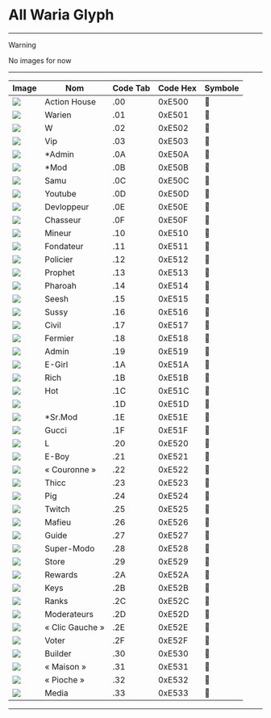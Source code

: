 # All Waria Glyph
---
> [!WARNING]
> No images for now
---

| Image                                                                 | Nom            | Code Tab | Code Hex | Symbole |
|----------------------------------------------------------------------|----------------|----------|----------|---------|
| ![](https://lh7-rt.googleusercontent.com/sheetsz/AHOq17FO1c7lE2WYyeIr6k4vtw1rhJuDFjTI2ZhFWBlG2czLLBucQ54jgPFEXafUMgu-65Wa8L7_EiyLLE6urclE8Wk9eT4BJYDe2er2rcdBtkBpWiGgS-bdEGkc2ugEgK1g8PDlUrHVbg=w91-h16?key=ylgC69U_wlRxn4QVlhrBxlxv)                                                              | Action House   | .00      | 0xE500   |       |
| ![](https://lh7-rt.googleusercontent.com/sheetsz/AHOq17E5QU-Paas4jWOwXhYYcIYpc3un5mzVOC1h4HOHe7G8QaD_4VDF0i0tdO4dcyaDpgA_SZjIEa0qcoLP68mSD7gqdkh-SEVeAaHNwHm9DxN3gg0MlbId6bt8yhQKxXhZz05AJsCF=w91-h16?key=ylgC69U_wlRxn4QVlhrBxlxv)                                                              | Warien         | .01      | 0xE501   |       |
| ![](https://lh7-rt.googleusercontent.com/sheetsz/AHOq17Ejors_OLymwWP9S95-MH_2EWGQseSpArWU2lpaz5p70pQHCLbRDdSR9s3E5CD7OU8_4UjCf3XLkEONFV2EGQwmAGNJAzpXmsLqsCqyrK0IeZ3TtGamdKBDO6N6Ck6IyB8bFl_H=w91-h16?key=ylgC69U_wlRxn4QVlhrBxlxv)                                                              | W              | .02      | 0xE502   |       |
| ![](https://lh7-rt.googleusercontent.com/sheetsz/AHOq17HML5N9Z2vxSQV1iAxjUVsLB3CkqL94K6ZZzfMp1FEMB_7hSILzxA-G4SpClAetBZhII0GdEP1R_dFD3wUyuSoIIaSJ9ygcvHHED9nUIpDXoCsiAZhXP8_5caN_Mn_5oOH1rFybig=w91-h16?key=ylgC69U_wlRxn4QVlhrBxlxv)                                                              | Vip            | .03      | 0xE503   |       |
| ![](https://lh7-rt.googleusercontent.com/sheetsz/AHOq17EhpkbyDKYbjz0rgMiXFTp7JC0xmS7p5wse4xsL6l2KHT97Lrbaz1bPvYyAx8PXWDxgDgwfM8zV3foNyWV2MpqnDGp8f2sMrTy4rUDuGxhHbQq3mc3hubZd6ajBUF12Eeq3KZCtBw=w91-h16?key=ylgC69U_wlRxn4QVlhrBxlxv)                                                              | *Admin         | .0A      | 0xE50A   |       |
| ![](https://lh7-rt.googleusercontent.com/sheetsz/AHOq17EFlx6IByhIoI_ThS_CtSgkqrM5qt2mQzmhl3Gj7WwJCDrHPIgVnyEUqyacEZyxu9B1OX1cpZO4xUX3WULzdLhqMg8CeOzCdUTiOF6K8wjsNF26d4mvTlYZCidQpx0x7El98Gsn=w91-h16?key=ylgC69U_wlRxn4QVlhrBxlxv)                                                              | *Mod           | .0B      | 0xE50B   |       |
| ![](https://lh7-rt.googleusercontent.com/sheetsz/AHOq17HZpFcWVtbGVtl-7rgllDe8XlBhK16Ms95ddfdPplsmZBcwJ-4qIXHhUbfLaHrfnSnwUeMukHYNNLDgGjMNh_3yO6-bzBQviiu5up_RBrk1q7EF03ife_29A6DvP-_Od56xlj5uyA=w91-h16?key=ylgC69U_wlRxn4QVlhrBxlxv)                                                              | Samu           | .0C      | 0xE50C   |       |
| ![](https://lh7-rt.googleusercontent.com/sheetsz/AHOq17GkPrqfIP8yJklFVCJXSrzewGp0BoubIF3_VE8EE4HI_6tBLs3A8q6uLIQWXruFd0wtT8IUGQDqbXBz9Yxxa0oLJoQZNRdtslxpCJgbwgqYkLJEQo060smywjrVBfdqcDFZitUJ4w=w91-h16?key=ylgC69U_wlRxn4QVlhrBxlxv)                                                              | Youtube        | .0D      | 0xE50D   |       |
| ![](https://lh7-rt.googleusercontent.com/sheetsz/AHOq17HYs1pPrjZmSzkbwVjgeoXEJckgtZI2gCg4pnWaSJJ3Ge4yQC4IPtz2Nfq6Omd07MGriUkmgY8zSNMFwuPtInv3PtfKztLlEXEr0K6VDB-GGazKiC0pJGEdaQBVnxZOUnbe2D6OXQ=w91-h16?key=ylgC69U_wlRxn4QVlhrBxlxv)                                                              | Devloppeur     | .0E      | 0xE50E   |       |
| ![](https://lh7-rt.googleusercontent.com/sheetsz/AHOq17HgDMeDlVeEevE_PfiQ5PQ75B8_zBFPsISssvJCVkptkclYvkZuk_nGPQ21uWu_n6PixFq2bQayeIYW2kWi8LWlIhMK9vaOU7AZ_DKvqROj_0bnkC1O-wmePGYq13rj8-KZkDHk8Q=w91-h16?key=ylgC69U_wlRxn4QVlhrBxlxv)                                                              | Chasseur       | .0F      | 0xE50F   |       |
| ![](https://lh7-rt.googleusercontent.com/sheetsz/AHOq17GwEX3_8VrYdrXL0UQEy3DG1QR2GDZcaVTNd7hGe-HFIQbg5AWSk1PfI9h7P_MuyoF54IcXzZq49kw2JgSmv6a-qecVR3_sIv9tAfTnz3OGe5KF22c6g9N6RN9PNdRUX-XFf6lg=w91-h16?key=ylgC69U_wlRxn4QVlhrBxlxv)                                                              | Mineur         | .10      | 0xE510   |       |
| ![](https://lh7-rt.googleusercontent.com/sheetsz/AHOq17Fetl76yGh5CaXp8F_Jdq9HfzN1shVuCN3gmntnUBvKZPf_BLqHf-r3qsKplLQBTSWNZA2_xf1Dga85-65vV1j4Wn2HGfYTANUbH1CKw-ch5ajBKpm8SEChK1tPZVM3gANtsJuCnQ=w91-h16?key=ylgC69U_wlRxn4QVlhrBxlxv)                                                              | Fondateur      | .11      | 0xE511   |       |
| ![](https://lh7-rt.googleusercontent.com/sheetsz/AHOq17GeislgERS25PwlsF7woJS6RNIjVQDpA_qaPb4AAuHT7_YSIQAV7DaHMKwRraw6bKqTe_sM0VvuY0HPjeUO8bqwDVWnHuRqZb_sgKEDro2fz7n4NTVKLMidRed8KiT-bbd4RZSlug=w91-h16?key=ylgC69U_wlRxn4QVlhrBxlxv)                                                              | Policier       | .12      | 0xE512   |       |
| ![](https://lh7-rt.googleusercontent.com/sheetsz/AHOq17E6DcooQzvAOzeQ8sVlM22BJzAYl0q7_xWkRXqHP-Cl-pO3uocRdDaHyJviWJBxBcZvBAUo9CXeG2-UcLwK3cGsjRiYuF-cYCUTdRO5PYa7nWDsBsrA_lXWDzXtnWT0WBs4DEaFfA=w91-h16?key=ylgC69U_wlRxn4QVlhrBxlxv)                                                              | Prophet        | .13      | 0xE513   |       |
| ![](https://lh7-rt.googleusercontent.com/sheetsz/AHOq17GN4PK8_8vqxdBMzCXSPVlW2N4MQA9H3U3JjsrTmtOtb11hjFBou3SBTsg1o8xA0QjFcjnxZaFEGwsLI0Gq0tR2K7M39oao4xwIcqqsmlgKj2HqByqmbY6sedil5DJAf0o7ow_YCg=w91-h16?key=ylgC69U_wlRxn4QVlhrBxlxv)                                                              | Pharoah        | .14      | 0xE514   |       |
| ![](https://lh7-rt.googleusercontent.com/sheetsz/AHOq17GWciag97IFCeR6Q3oUl1dy78TjZCdEnsOZFA50rf0FxYJPDZf9bZew-vTJpNXQ4k7ZQsT4SCBCHfoq75Q0vI0FIVfQoo0hb7AwWoENm3bAwStUkkLc60INWRoFMrlruMmr3fh-wg=w91-h16?key=ylgC69U_wlRxn4QVlhrBxlxv)                                                              | Seesh          | .15      | 0xE515   |       |
| ![](https://lh7-rt.googleusercontent.com/sheetsz/AHOq17E3JSuxmFW_iRHdQ-awYcpCcRPnYwX5-fvqKOaOyvbqTVK5FhDagC9qWsozoVc4G-EknvXe4xaendSVaQUGCQteImOjAGcQVpPjmpQHwyBjfAueDv7qocmLUZGHDZ_u5-Lm51RQ0w=w91-h16?key=ylgC69U_wlRxn4QVlhrBxlxv)                                                              | Sussy          | .16      | 0xE516   |       |
| ![](https://lh7-rt.googleusercontent.com/sheetsz/AHOq17Gc4ufiRgtD6v2c_e58FeOpd3HbBr0EUvDvc28RkotAfi657gk9V2EHQCpmHa03fqlESD547R5oVvECFE7d0zEC1P3WrHod_1n-HqQVqD3MfPnpvL-yvG7c4citGnsImYNFMGq1Jw=w91-h16?key=ylgC69U_wlRxn4QVlhrBxlxv)                                                              | Civil          | .17      | 0xE517   |       |
| ![](https://lh7-rt.googleusercontent.com/sheetsz/AHOq17FXUZ53leONAoOCSsQH1TPDz0Anf7RxI0MEAs6KqqAhyxSoNqwO1a4N8GoGtgQxSITarsoW8pbaGgzTqZ6du6oe0lVKmKZHub48daBEr8VOzIoR75oIEg1ywu-xFt5Jf_y9cSrTvQ=w91-h16?key=ylgC69U_wlRxn4QVlhrBxlxv)                                                              | Fermier        | .18      | 0xE518   |       |
| ![](https://lh7-rt.googleusercontent.com/sheetsz/AHOq17Ge0ZmTY_mpB1FvZ40Tk5-acwc54IxWybijDyO6xVj4kpRvD-uFTsPw-AHydVjo0VDtn4es8whCtE47us8TRVUdbnRYhAES5Xb0eGDDlSQJF9_SXQHpLvGxL2eI7E4MHzPnWN10LA=w91-h16?key=ylgC69U_wlRxn4QVlhrBxlxv)                                                              | Admin          | .19      | 0xE519   |       |
| ![](https://lh7-rt.googleusercontent.com/sheetsz/AHOq17GGJAut6kCoVLui7xsRWjM68y_Bw3tuKE6JFkoceD_RVbFxBCQsZhdZsCcPUr2jdrgegku_BI7DJGVol43-lc3W0lZAZStOhGzFskRIEJx-xsuR-wZYvx_OA2CPX9G0Vlv_GSR_VA=w91-h16?key=ylgC69U_wlRxn4QVlhrBxlxv)                                                              | E-Girl         | .1A      | 0xE51A   |       |
| ![](https://lh7-rt.googleusercontent.com/sheetsz/AHOq17EQnaTWvmMtRvQnvC8g0GeeE7nuPjiegsNd_u_1ZCoL7mwO_R9XNLjYc3pYaPh21AvL721pSrAU3MVC65y25u9LuVyNvpop-8Yd1Kn0EmboYQSpLfeIAXxPHtdd3pIzP8ML_NOjIQ?key=ylgC69U_wlRxn4QVlhrBxlxv)                                                              | Rich           | .1B      | 0xE51B   |       |
| ![](https://lh7-rt.googleusercontent.com/sheetsz/AHOq17G8F_JSL4A_D3ol9TBxRf_OBLPOOGZEmDdwN-5N43ILx_yJurlHdZaM0PEGC1cNp7f9vPCe2RduOsTLINdm8v0xf-GraVPzSSBUkRei2cD7MqsSHekygVHCTesXBkhI-atCZ_SL=w91-h16?key=ylgC69U_wlRxn4QVlhrBxlxv)                                                              | Hot            | .1C      | 0xE51C   |       |
| ![](https://lh7-rt.googleusercontent.com/sheetsz/AHOq17H5urOfNO1tNu32-YUWNKwizbXeiQQMrQ7Epv1sIpHizEvfihSZ-BFseYqis-gPULzsRtaFuwZDBtdUyWJDvsJ7ubkmGqaXhtZ8sG7SMzwXaWrnToVwL0_frtREaYeGVgDk1pQlNg=w91-h16?key=ylgC69U_wlRxn4QVlhrBxlxv)                                                              | <Hacker>       | .1D      | 0xE51D   |       |
| ![](https://lh7-rt.googleusercontent.com/sheetsz/AHOq17Fp444jtyQUECsLXz5d3WmkfYkpvFPBFy7PFBn_UR7J5Y283y3X23KNEdWAw11kLgEkqR7a-QQydEzooAcCIGf1SvXiMzbkBlIfwiErCl-4zwEMdhm_CzKMZtdg385GoA_LKlzaHg=w91-h16?key=ylgC69U_wlRxn4QVlhrBxlxv)                                                              | *Sr.Mod        | .1E      | 0xE51E   |       |
| ![](https://lh7-rt.googleusercontent.com/sheetsz/AHOq17GY-O9y3ofI4Gd75X4jp-JP3r8UUJjUq14Wi88gjGdRtVKDT1aQlXJ5FLAq_z_MkiJiA-Tl5Crbd7ZsSlXY1KzusBvRxtOq3DfJaWc7UxVcDu6l3sRIDL8vTpTmCylYUbGfxGA4=w91-h16?key=ylgC69U_wlRxn4QVlhrBxlxv)                                                              | Gucci          | .1F      | 0xE51F   |       |
| ![](https://lh7-rt.googleusercontent.com/sheetsz/AHOq17GjuKSE46h9LrzG8n7R8w2IAVJRFQoQ2zsiLE4pxhK_GXfxbDBrUTgajyL-d6rtZjxeObIiKvdR8mDHeL8ke48x1ZoNoXyQOpCkh_yBWt9xjYw7zk-9uM-kgNWU0lWbIdMCVRHM-Q=w91-h16?key=ylgC69U_wlRxn4QVlhrBxlxv)                                                              | L              | .20      | 0xE520   |       |
| ![](https://lh7-rt.googleusercontent.com/sheetsz/AHOq17HZNVwbm0pCCo8-BAAoJlIm1nnuDCMEIurai9z3_chO32menPT7QMSd9DHJZQ0PEQG1xC_YC2JmACJdO4ye7gRZCmBN4-FHu6PvPTD05-iRQ4bgHr5FobgQg0S3mppR18UwPF8W=w91-h16?key=ylgC69U_wlRxn4QVlhrBxlxv)                                                              | E-Boy          | .21      | 0xE521   |       |
| ![](https://lh7-rt.googleusercontent.com/sheetsz/AHOq17EinsQXraAkPYQlca2mAav0AA1ROJat2zuRryguVinR6mYZo46zoEwaHFa5d-3w0YjHPyzOSiuNE_BaHCLZgeLhOKG_TvVYhiV2Y8wsh1SjmtVfcBdEtspxGD5Wx5t3w8Fe72W2wg=w91-h16?key=ylgC69U_wlRxn4QVlhrBxlxv)                                                              | « Couronne »   | .22      | 0xE522   |       |
| ![](https://lh7-rt.googleusercontent.com/sheetsz/AHOq17Edj7Ri8mU1MtAD0rBibZkcYwF01R3urJIRVhFzOvQekyA9bURZR2SP2TQSlTDh2J66cBTT37H3xUdfkM-FsbmRAAFTRRVjdT346eTrS8-BXajLnXCPLb0Vg9ZT0d7EXjkbofrg=w91-h16?key=ylgC69U_wlRxn4QVlhrBxlxv)                                                              | Thicc          | .23      | 0xE523   |       |
| ![](https://lh7-rt.googleusercontent.com/sheetsz/AHOq17HADCLsgWkiGeeUC6F26EPiSYoQN4VWA_svBx5LpAaeyBE7STcE084cB1P-s0Zhse10B6R-dXqb5uInpCKK9yNsyOt8AG1cuVzox0OMRkLZp8d_-6LIGW-Tp89RXMZikQi-OsI5=w91-h16?key=ylgC69U_wlRxn4QVlhrBxlxv)                                                              | Pig            | .24      | 0xE524   |       |
| ![](https://lh7-rt.googleusercontent.com/sheetsz/AHOq17HpYQoxHs18ZbPbN7GRnMZf2vbLcJEAtOvW1oVCjQnkeLSVoO4etIGgN_t4SpPM4bIeeKJexBWGgLx0lPDBg3KxZUuq_AjD8cXPlQqBYyP2dbbO1LcAW28rg6UaWwiIaEmHXCv-3g=w91-h16?key=ylgC69U_wlRxn4QVlhrBxlxv)                                                              | Twitch         | .25      | 0xE525   |       |
| ![](https://lh7-rt.googleusercontent.com/sheetsz/AHOq17Gyh31_mV_QyduytfKTYz3aqruq043B3N_zDqtJsJHO_XlWzx345dUQx4RDTskc81dR0k2rKs2LyUwgFi0XQ79zvb4siYpBlXez0TkyXus9CVNOBII3vtC8oUjfhNSYnVV2PXs8Xw=w91-h16?key=ylgC69U_wlRxn4QVlhrBxlxv)                                                              | Mafieu         | .26      | 0xE526   |       |
| ![](https://lh7-rt.googleusercontent.com/sheetsz/AHOq17FrVsN_cqXNfsXD8IoohDKkq3eQLxNmiUsc5iwN5otgyPGSyfQjSCAN1g8Gw0BBnUYC8jispKI3XkVIa0Pv7pBGu-VNcjrQtsMbvEZVHt-DpugzsyTgmyC37mLou9CRu2pi9fLS8Q=w91-h16?key=ylgC69U_wlRxn4QVlhrBxlxv)                                                              | Guide          | .27      | 0xE527   |       |
| ![](https://lh7-rt.googleusercontent.com/sheetsz/AHOq17Hk4VwSMmn6yT93QJdNuEyDQm73eePMTVk2g0O4rFQ9aGIHmlqpOQ64kcDLQr8XKwkvJ0Sx--UH1WooHEbnBAnS9orbgC8McfnvuCi6CWyrTrYTPTO2gbptyNZ3Gotrht8siKyfMA=w91-h16?key=ylgC69U_wlRxn4QVlhrBxlxv)                                                              | Super-Modo     | .28      | 0xE528   |       |
| ![](https://lh7-rt.googleusercontent.com/sheetsz/AHOq17EnJs6YrYXPU4N_Jy-b-akME2MyisQbX-3E1iO2EVxZR0xDUQFTcTVs_Q8QHMR2EUwiBjoNMFOhCKmMd4xvxSpLo3MKNf5Wi1qnEi3zNgajOa9AvcoBYH59y8oDekakkWhv7HlygQ=w91-h16?key=ylgC69U_wlRxn4QVlhrBxlxv)                                                              | Store          | .29      | 0xE529   |       |
| ![](https://lh7-rt.googleusercontent.com/sheetsz/AHOq17HVab725FE3SiK0DSnC4exT-R1sFFztuSETfrTPWjxXmLbUEfDWLyiCbc6e2IpU_NJrD4fLv3MVP8xjecihQH6CB6j-FrrVYB4VSLXve3dYqqv5_deDZNtxyEQPtHR4EFdsWlJQqQ=w91-h16?key=ylgC69U_wlRxn4QVlhrBxlxv)                                                              | Rewards        | .2A      | 0xE52A   |       |
| ![](https://lh7-rt.googleusercontent.com/sheetsz/AHOq17G3XBEEwt-PtFRUxAKJBYjNqIZyvIkwM8nb4qQq3_gjmmwDfMY6WUMhTLc5DO6jU1jB3fIui5IGCklekTv1QX797NyYOcuczfvW-iRwusTh5qn7VELnnouU_ocXVTYLpDhj_HIA=w91-h16?key=ylgC69U_wlRxn4QVlhrBxlxv)                                                              | Keys           | .2B      | 0xE52B   |       |
| ![](https://lh7-rt.googleusercontent.com/sheetsz/AHOq17FmJra4wV4105KGUCjIzv9YbwFkWHoDSvtAhJl4MiqbAMHrLIWOcR8L-jahTQHp53_u7RQ_ZfXtskp9tSpmrgHTTnWWEr_WzvE_12seotY9wj4xdALoG41B1hsY2c3ycQFPbMXw-Q=w91-h16?key=ylgC69U_wlRxn4QVlhrBxlxv)                                                              | Ranks          | .2C      | 0xE52C   |       |
| ![](https://lh7-rt.googleusercontent.com/sheetsz/AHOq17FfV1iy3nVQTYaupDbHrZZPNakA3bZLI3d4ifqhDX5BkStn8hBf6V4uLaPDpjXu7XBrM2s9LQF4k-04ARadTO550Qtn3VYV3tNlA4Sdp3wzRjlfP2A9MV6pR-__YqkurGBz-Lxemg=w91-h16?key=ylgC69U_wlRxn4QVlhrBxlxv)                                                              | Moderateurs    | .2D      | 0xE52D   |       |
| ![](https://lh7-rt.googleusercontent.com/sheetsz/AHOq17EfPXBGvmeeEt8KSLrdcGgWa6CDFmLyAH1XoHtQgwG-nLCl873Sm4ECTDs4fh3XGTJTeLZ6fjCEfiK7Poaj_4JU2txPNZ7dM_O4YeKiOpvMJtCFEje7W4N4U6659mydw0PR8dMXAA=w91-h16?key=ylgC69U_wlRxn4QVlhrBxlxv)                                                              | « Clic Gauche »| .2E      | 0xE52E   |       |
| ![](https://lh7-rt.googleusercontent.com/sheetsz/AHOq17FhRvu4QfShK_UwHMeA5XMpVAYagGQxA916SuEbQ7apoIrU6BCWzc1YfKuI52N_diDwjt8eyUI-U5PGYOOddmjrfUkD4NxILfdRpDaBeXMQTQU2hzmEVsJ-7OLTnKr7eWbucvCKOw=w91-h16?key=ylgC69U_wlRxn4QVlhrBxlxv)                                                              | Voter          | .2F      | 0xE52F   |       |
| ![](https://lh7-rt.googleusercontent.com/sheetsz/AHOq17GgB14lzw7uAcK_7kfmfBlFSS4OEYeZn4Mv3V-UnvcRwkhazVwBtVZg8YXJpJBAYXCiQm-r-eiO_hlVzH0Un6oH3oZtMsZhFSN8wWRYekgRoi8IWknqnLYtFnfgprk7cND3D7MVyQ=w91-h16?key=ylgC69U_wlRxn4QVlhrBxlxv)                                                              | Builder        | .30      | 0xE530   |       |
| ![](https://lh7-rt.googleusercontent.com/sheetsz/AHOq17EEa8XgfZtUc25X107VpUQ7X-nsA2Z5PXCWrazh9eQfKYrB0g_92cKqeBrcMmmuTGG5r0AjRPP8drT_akU_7i583ZPg_w7FIsE55KHNZfO4W1Yz8rN9XrHQB36yMcTTGe7VAZO8nA=w91-h16?key=ylgC69U_wlRxn4QVlhrBxlxv)                                                              | « Maison »     | .31      | 0xE531   |       |
| ![](https://lh7-rt.googleusercontent.com/sheetsz/AHOq17FX10yjNioxHj2QEcgSlBux7Ag1Zvu2g7qlfpN7fdzQA6Xki8BillBVjO2ifE3AI2k9x-zv6PxBtdaOxZgxyCmmsUo4MBMD2Eu6bdVtG8JQi7vc3FSKSmrq8bHq6XdJOT8Q7NqP0g=w91-h16?key=ylgC69U_wlRxn4QVlhrBxlxv)                                                              | « Pioche »     | .32      | 0xE532   |       |
| ![](https://lh7-rt.googleusercontent.com/sheetsz/AHOq17EmVZdjab-JXdxRDARXEOf9x7nlHTkecPgVkhPytNXV0RPEd0WkPPEwBaKXZaYzpnmxti0UXmufA3S8fyn9ZZg0Ho5WiT36WgnW0T74PvXyeiepB_pRuwes3AWNLHNiN9FsEsvyxA=w91-h16?key=ylgC69U_wlRxn4QVlhrBxlxv)                                                              | Media          | .33      | 0xE533   |       |
---
